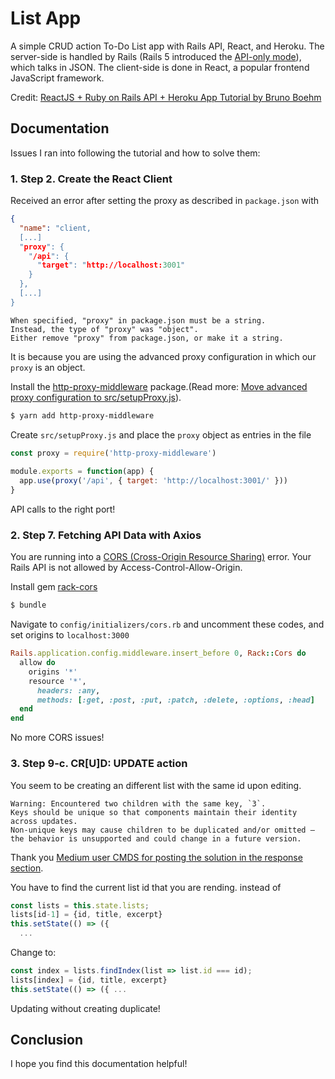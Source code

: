 # List App

A simple CRUD action To-Do List app with Rails API, React, and Heroku. The server-side is handled by Rails (Rails 5 introduced the [API-only mode](https://guides.rubyonrails.org/api_app.html)), which talks in JSON. The client-side is done in React, a popular frontend JavaScript framework.

Credit: [ReactJS + Ruby on Rails API + Heroku App Tutorial by Bruno Boehm](https://medium.com/@bruno_boehm/reactjs-ruby-on-rails-api-heroku-app-2645c93f0814)

## Documentation
Issues I ran into following the tutorial and how to solve them: 

### 1. Step 2. Create the React Client
Received an error after setting the proxy as described in `package.json` with 
```json
{
  "name": "client,
  [...]
  "proxy": {
    "/api": {
      "target": "http://localhost:3001"
    }
  },
  [...]
}
```

```
When specified, "proxy" in package.json must be a string.
Instead, the type of "proxy" was "object".
Either remove "proxy" from package.json, or make it a string.
```
It is because you are using the advanced proxy configuration in which our `proxy` is an object.

Install the [http-proxy-middleware](https://github.com/facebook/create-react-app/issues/5103) package.(Read more: [Move advanced proxy configuration to src/setupProxy.js](https://github.com/facebook/create-react-app/issues/5103)). 

```zsh
$ yarn add http-proxy-middleware
```

Create `src/setupProxy.js` and place the `proxy` object as entries in the file
```js
const proxy = require('http-proxy-middleware')
 
module.exports = function(app) {
  app.use(proxy('/api', { target: 'http://localhost:3001/' }))
}
```
API calls to the right port!

### 2. Step 7. Fetching API Data with Axios
You are running into a [CORS (Cross-Origin Resource Sharing)](https://developer.mozilla.org/en-US/docs/Web/HTTP/CORS) error. Your Rails API is not allowed by Access-Control-Allow-Origin.

Install gem [rack-cors](https://github.com/cyu/rack-cors)
```zsh
$ bundle
```
Navigate to `config/initializers/cors.rb` and uncomment these codes, and set origins to `localhost:3000`
```ruby
Rails.application.config.middleware.insert_before 0, Rack::Cors do
  allow do
    origins '*'
    resource '*',
      headers: :any,
      methods: [:get, :post, :put, :patch, :delete, :options, :head]
  end
end
```
No more CORS issues! 

### 3. Step 9-c. CR[U]D: UPDATE action
You seem to be creating an different list with the same id upon editing.
```
Warning: Encountered two children with the same key, `3`. 
Keys should be unique so that components maintain their identity across updates. 
Non-unique keys may cause children to be duplicated and/or omitted — the behavior is unsupported and could change in a future version.
```
Thank you [Medium user CMDS for posting the solution in the response section](https://medium.com/@brewNcode/within-the-success-response-in-editlist-id-title-excerpt-5e43bc31fc69).

You have to find the current list id that you are rending.
instead of 
```js
const lists = this.state.lists;
lists[id-1] = {id, title, excerpt}
this.setState(() => ({
  ...
```
Change to: 
```js
const index = lists.findIndex(list => list.id === id);
lists[index] = {id, title, excerpt}
this.setState(() => ({ ...
```
Updating without creating duplicate!

## Conclusion
I hope you find this documentation helpful!
